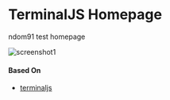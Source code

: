 # TerminalJS Homepage

ndom91 test homepage

![screenshot1](https://imgur.com/rV6Kga9.png)

#### Based On

- [terminaljs](https://github.com/CodeNerve/CodeNerve.github.io)
